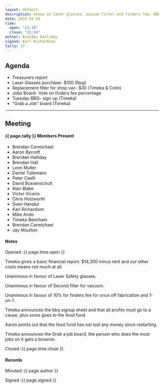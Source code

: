 ```yaml
---
layout: default
description: Votes on laser glasses, vacuum filter and finders fee. BBQ signup, grab a job board.
date: 2015-03-24
time:
  open: "21:18"
  close: "21:34"
author: Brendan Halliday
signed: Karl Richardson
tally: 17
---
```


## Agenda

* Treasurers report
* Laser Glasses purchase- $100 (Nog)
* Replacement filter for shop vac- $30 (Timeka & Colin)
* Jobs Board- Vote on finders fee percentage
* Tuesday BBQ- sign up (Timeka)
* "Grab a Job" board (Timeka)

---

## Meeting

#### {{ page.tally }} Members Present

* Brendan Carmichael
* Aaron Bycroft
* Brendan Halliday
* Brendan Hall
* Leon Muller
* Daniel Tullemans
* Peter Caelli
* David Bussenschutt
* Alan Blake
* Victor Vicario
* Chris Holzworth
* Sven Hanzka
* Karl Richardson
* Mike Ando
* Timeka Beecham
* Brendan Carmichael
* Jay Moulton

#### Notes

Opened
:{{ page.time.open }}

Timeka gives a basic financial report. $14,300 minus rent and our other costs means not much at all. 

Unanimous in favour of Laser Safety glasses.

Unanimous in favour of Second filter for vacuum.

Unanimous in favour of 10% for finders fee for once off fabrication and 1-on-1.

Timeka announces the bbq signup sheet and that all profits must go to a cause, plus some goes to the food fund.

Aaron points out that the food fund has not lost any money since restarting.

Timeka announces the Grab a job board, the person who does the most jobs on it gets a brownie.

Closed
:{{ page.time.close }}

#### Records

Minuted
:{{ page.author }}

Signed
:{{ page.signed }}
